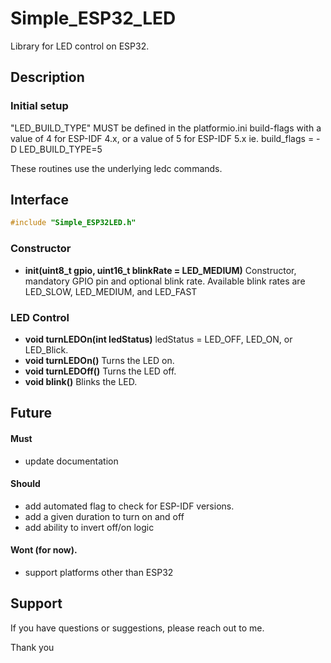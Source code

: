 

# Simple_ESP32_LED

Library for LED control on ESP32.


## Description

### Initial setup

"LED_BUILD_TYPE" MUST be defined in the platformio.ini build-flags with a value of 4 for ESP-IDF 4.x, or a value of 5 for ESP-IDF 5.x
    ie. build_flags = -D LED_BUILD_TYPE=5

These routines use the underlying ledc commands.


## Interface

```cpp
#include "Simple_ESP32LED.h"
```

### Constructor

- **init(uint8_t gpio, uint16_t blinkRate = LED_MEDIUM)** Constructor,
mandatory GPIO pin and optional blink rate.  Available blink rates are LED_SLOW, LED_MEDIUM, and LED_FAST

### LED Control

- **void turnLEDOn(int ledStatus)** ledStatus = LED_OFF, LED_ON, or LED_Blick.
- **void turnLEDOn()** Turns the LED on.
- **void turnLEDOff()** Turns the LED off.
- **void blink()** Blinks the LED.


## Future

#### Must

- update documentation

#### Should

- add automated flag to check for ESP-IDF versions.
- add a given duration to turn on and off
- add ability to invert off/on logic

#### Wont (for now).

- support platforms other than ESP32


## Support

If you have questions or suggestions, please reach out to me.

Thank you

